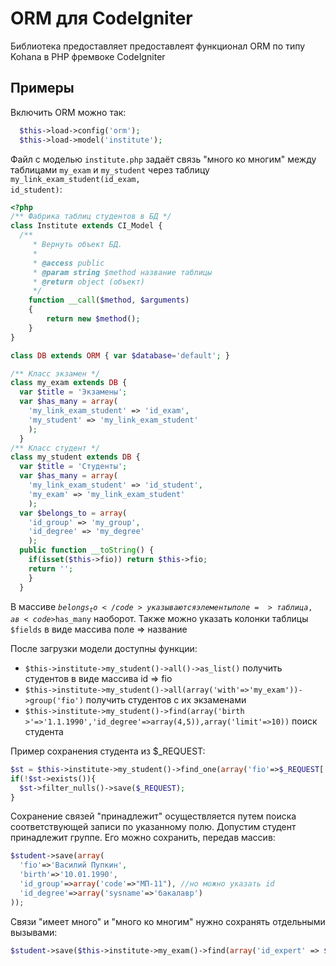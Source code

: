 ORM для CodeIgniter
===================

Библиотека предоставляет предоставлеят функционал ORM по типу Kohana в PHP фремвоке CodeIgniter

Примеры
-------

Включить ORM можно так: 

```php
  $this->load->config('orm');
  $this->load->model('institute');
```

Файл с моделью <code>institute.php</code> задаёт связь "много ко многим" между таблицами <code>my_exam</code> и <code>my_student</code> через таблицу <code>my_link_exam_student(id_exam, id_student)</code>:

```php
<?php
/** Фабрика таблиц студентов в БД */
class Institute extends CI_Model {
  /**
	 * Вернуть объект БД.
	 * 
	 * @access public
	 * @param string $method название таблицы
	 * @return object (объект)
	 */
	function __call($method, $arguments) 
	{
		return new $method();
	}
}

class DB extends ORM { var $database='default'; }

/** Класс экзамен */
class my_exam extends DB {
  var $title = 'Экзамены';
  var $has_many = array(
    'my_link_exam_student' => 'id_exam',
    'my_student' => 'my_link_exam_student'
    );
  }
/** Класс студент */
class my_student extends DB {
  var $title = 'Студенты';
  var $has_many = array(
    'my_link_exam_student' => 'id_student',
    'my_exam' => 'my_link_exam_student'
    );
  var $belongs_to = array(
    'id_group' => 'my_group',
    'id_degree' => 'my_degree'
    );
  public function __toString() {
    if(isset($this->fio)) return $this->fio;
    return '';
    }
  }
```

В массиве <code>$belongs_to</code> указываются элементы поле => таблица, а в <code>$has_many</code> наоборот. Также можно указать колонки таблицы <code>$fields</code> в виде массива поле => название

После загрузки модели доступны функции:

*  <code>$this->institute->my_student()->all()->as_list()</code> получить студентов в виде массива id => fio
*  <code>$this->institute->my_student()->all(array('with'=>'my_exam'))->group('fio')</code> получить студентов с их экзаменами
*  <code>$this->institute->my_student()->find(array('birth >'=>'1.1.1990','id_degree'=>array(4,5)),array('limit'=>10))</code> поиск студента

Пример сохранения студента из $_REQUEST:

```php
$st = $this->institute->my_student()->find_one(array('fio'=>$_REQUEST['fio']));
if(!$st->exists()){
  $st->filter_nulls()->save($_REQUEST);
}
```

Сохранение связей "принадлежит" осуществляется путем поиска соответствующей записи по указанному полю. Допустим студент принадлежит группе. Его можно сохранить, передав массив:

```php
$student->save(array(
  'fio'=>'Василий Пупкин',
  'birth'=>'10.01.1990',
  'id_group'=>array('code'=>"МП-11"), //но можно указать id
  'id_degree'=>array('sysname'=>'бакалавр')
));
```

Связи "имеет много" и "много ко многим" нужно сохранять отдельными вызывами:

```php
$student->save($this->institute->my_exam()->find(array('id_expert' => $_REQUEST['exams'])));
```
